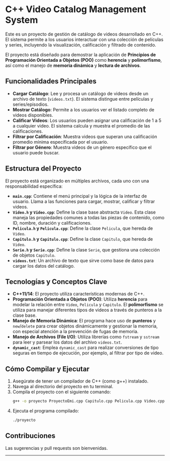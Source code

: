 # C++ Video Catalog Management System

Este es un proyecto de gestión de catálogo de videos desarrollado en C++. El sistema permite a los usuarios interactuar con una colección de películas y series, incluyendo la visualización, calificación y filtrado de contenido.

El proyecto está diseñado para demostrar la aplicación de **Principios de Programación Orientada a Objetos (POO)** como **herencia** y **polimorfismo**, así como el manejo de **memoria dinámica** y **lectura de archivos**.

## Funcionalidades Principales

* **Cargar Catálogo**: Lee y procesa un catálogo de videos desde un archivo de texto (`videos.txt`). El sistema distingue entre películas y series/episodios.
* **Mostrar Catálogo**: Permite a los usuarios ver el listado completo de videos disponibles.
* **Calificar Videos**: Los usuarios pueden asignar una calificación de 1 a 5 a cualquier video. El sistema calcula y muestra el promedio de las calificaciones.
* **Filtrar por Calificación**: Muestra videos que superan una calificación promedio mínima especificada por el usuario.
* **Filtrar por Género**: Muestra videos de un género específico que el usuario puede buscar.

## Estructura del Proyecto

El proyecto está organizado en múltiples archivos, cada uno con una responsabilidad específica:

* **`main.cpp`**: Contiene el menú principal y la lógica de la interfaz de usuario. Llama a las funciones para cargar, mostrar, calificar y filtrar videos.
* **`Video.h` y `Video.cpp`**: Define la clase base abstracta `Video`. Esta clase maneja las propiedades comunes a todas las piezas de contenido, como ID, nombre, duración y calificaciones.
* **`Pelicula.h` y `Pelicula.cpp`**: Define la clase `Pelicula`, que hereda de `Video`.
* **`Capitulo.h` y `Capitulo.cpp`**: Define la clase `Capitulo`, que hereda de `Video`.
* **`Serie.h` y `Serie.cpp`**: Define la clase `Serie`, que gestiona una colección de objetos `Capitulo`.
* **`videos.txt`**: Un archivo de texto que sirve como base de datos para cargar los datos del catálogo.

## Tecnologías y Conceptos Clave

* **C++11/14**: El proyecto utiliza características modernas de C++.
* **Programación Orientada a Objetos (POO)**: Utiliza **herencia** para modelar la relación entre `Video`, `Pelicula` y `Capitulo`. El **polimorfismo** se utiliza para manejar diferentes tipos de videos a través de punteros a la clase base.
* **Manejo de Memoria Dinámica**: El programa hace uso de **punteros** y `new`/`delete` para crear objetos dinámicamente y gestionar la memoria, con especial atención a la prevención de fugas de memoria.
* **Manejo de Archivos (File I/O)**: Utiliza librerías como `fstream` y `sstream` para leer y parsear los datos del archivo `videos.txt`.
* **`dynamic_cast`**: Emplea `dynamic_cast` para realizar conversiones de tipo seguras en tiempo de ejecución, por ejemplo, al filtrar por tipo de video.

## Cómo Compilar y Ejecutar

1.  Asegúrate de tener un compilador de C++ (como g++) instalado.
2.  Navega al directorio del proyecto en tu terminal.
3.  Compila el proyecto con el siguiente comando:
    ```bash
    g++ -o proyecto ProyectoEmi.cpp Capitulo.cpp Pelicula.cpp Video.cpp Serie.cpp
    ```
4.  Ejecuta el programa compilado:
    ```bash
    ./proyecto
    ```

## Contribuciones
Las sugerencias y pull requests son bienvenidas.

---
